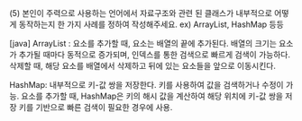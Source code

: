 (5) 본인이 주력으로 사용하는 언어에서 자료구조와 관련 된 클래스가 내부적으로 어떻게 동작하는지 한 가지 사례를 정하여 작성해주세요. ex) ArrayList, HashMap 등등

[java]
ArrayList :
요소를 추가할 때, 요소는 배열의 끝에 추가된다.
배열의 크기는 요소가 추가될 때마다 동적으로 증가되며, 인덱스를 통한 검색으로 빠르게 검색이 가능하다.
삭제할 때, 해당 요소를 배열에서 삭제하고 뒤에 있는 요소들을 앞으로 이동시킨다.

HashMap:
내부적으로 키-값 쌍을 저장한다. 키를 사용하여 값을 검색하거나 수정이 가능.
요소를 추가할 때, HashMap은 키의 해시 값을 계산하여 해당 위치에 키-값 쌍을 저장
키를 기반으로 빠른 검색이 필요한 경우에 사용.
